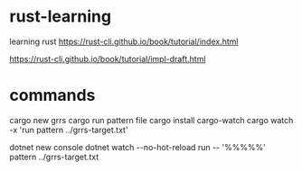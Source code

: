 # rust-learning

learning rust https://rust-cli.github.io/book/tutorial/index.html

https://rust-cli.github.io/book/tutorial/impl-draft.html


# commands
cargo new grrs
cargo run pattern file
cargo install cargo-watch 
cargo watch -x 'run pattern ../grrs-target.txt'


dotnet new console
dotnet watch --no-hot-reload run -- '%%%%%' pattern ../grrs-target.txt 